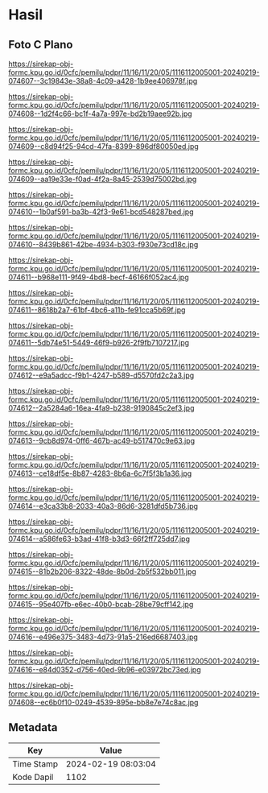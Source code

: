 # Hasil

## Foto C Plano

https://sirekap-obj-formc.kpu.go.id/0cfc/pemilu/pdpr/11/16/11/20/05/1116112005001-20240219-074607--3c19843e-38a8-4c09-a428-1b9ee406978f.jpg

https://sirekap-obj-formc.kpu.go.id/0cfc/pemilu/pdpr/11/16/11/20/05/1116112005001-20240219-074608--1d2f4c66-bc1f-4a7a-997e-bd2b19aee92b.jpg

https://sirekap-obj-formc.kpu.go.id/0cfc/pemilu/pdpr/11/16/11/20/05/1116112005001-20240219-074609--c8d94f25-94cd-47fa-8399-896df80050ed.jpg

https://sirekap-obj-formc.kpu.go.id/0cfc/pemilu/pdpr/11/16/11/20/05/1116112005001-20240219-074609--aa19e33e-f0ad-4f2a-8a45-2539d75002bd.jpg

https://sirekap-obj-formc.kpu.go.id/0cfc/pemilu/pdpr/11/16/11/20/05/1116112005001-20240219-074610--1b0af591-ba3b-42f3-9e61-bcd548287bed.jpg

https://sirekap-obj-formc.kpu.go.id/0cfc/pemilu/pdpr/11/16/11/20/05/1116112005001-20240219-074610--8439b861-42be-4934-b303-f930e73cd18c.jpg

https://sirekap-obj-formc.kpu.go.id/0cfc/pemilu/pdpr/11/16/11/20/05/1116112005001-20240219-074611--b968e111-9f49-4bd8-becf-46166f052ac4.jpg

https://sirekap-obj-formc.kpu.go.id/0cfc/pemilu/pdpr/11/16/11/20/05/1116112005001-20240219-074611--8618b2a7-61bf-4bc6-a11b-fe91cca5b69f.jpg

https://sirekap-obj-formc.kpu.go.id/0cfc/pemilu/pdpr/11/16/11/20/05/1116112005001-20240219-074611--5db74e51-5449-46f9-b926-2f9fb7107217.jpg

https://sirekap-obj-formc.kpu.go.id/0cfc/pemilu/pdpr/11/16/11/20/05/1116112005001-20240219-074612--e9a5adcc-f9b1-4247-b589-d5570fd2c2a3.jpg

https://sirekap-obj-formc.kpu.go.id/0cfc/pemilu/pdpr/11/16/11/20/05/1116112005001-20240219-074612--2a5284a6-16ea-4fa9-b238-9190845c2ef3.jpg

https://sirekap-obj-formc.kpu.go.id/0cfc/pemilu/pdpr/11/16/11/20/05/1116112005001-20240219-074613--9cb8d974-0ff6-467b-ac49-b517470c9e63.jpg

https://sirekap-obj-formc.kpu.go.id/0cfc/pemilu/pdpr/11/16/11/20/05/1116112005001-20240219-074613--ce18df5e-8b87-4283-8b6a-6c7f5f3b1a36.jpg

https://sirekap-obj-formc.kpu.go.id/0cfc/pemilu/pdpr/11/16/11/20/05/1116112005001-20240219-074614--e3ca33b8-2033-40a3-86d6-3281dfd5b736.jpg

https://sirekap-obj-formc.kpu.go.id/0cfc/pemilu/pdpr/11/16/11/20/05/1116112005001-20240219-074614--a586fe63-b3ad-41f8-b3d3-66f2ff725dd7.jpg

https://sirekap-obj-formc.kpu.go.id/0cfc/pemilu/pdpr/11/16/11/20/05/1116112005001-20240219-074615--81b2b206-8322-48de-8b0d-2b5f532bb011.jpg

https://sirekap-obj-formc.kpu.go.id/0cfc/pemilu/pdpr/11/16/11/20/05/1116112005001-20240219-074615--95e407fb-e6ec-40b0-bcab-28be79cff142.jpg

https://sirekap-obj-formc.kpu.go.id/0cfc/pemilu/pdpr/11/16/11/20/05/1116112005001-20240219-074616--e496e375-3483-4d73-91a5-216ed6687403.jpg

https://sirekap-obj-formc.kpu.go.id/0cfc/pemilu/pdpr/11/16/11/20/05/1116112005001-20240219-074616--e84d0352-d756-40ed-9b96-e03972bc73ed.jpg

https://sirekap-obj-formc.kpu.go.id/0cfc/pemilu/pdpr/11/16/11/20/05/1116112005001-20240219-074608--ec6b0f10-0249-4539-895e-bb8e7e74c8ac.jpg


## Metadata

| Key        | Value               |
| ---------- | ------------------- |
| Time Stamp | 2024-02-19 08:03:04 |
| Kode Dapil | 1102                |



